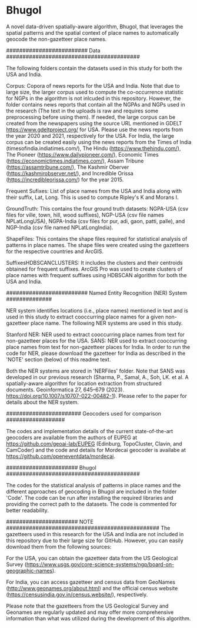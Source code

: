 # Bhugol
A novel data-driven spatially-aware algorithm, Bhugol, that leverages the spatial patterns and the spatial context of place names to automatically geocode the non-gazetteer place names. 


######################### Data #########################################

The following folders contain the datasets used in this study for both the USA and India.

Corpus: Copora of news reports for the USA and India. Note that due to large size, the larger corpus used to compute the co-occurrence statistic for NGPs in the algorithm is not inlcuded in this repository. However, the folder contains news reports that contain all the NGPAs and NGPs used in the research (The text in the uploads is raw and requires some preprocessing before using them). If needed, the large corpus can be created from the newspapers using the source URL mentioned in GDELT https://www.gdeltproject.org/ for USA. Please use the news reports from the year 2020 and 2021, respectively for the USA. For India, the large corpus can be created easily using the news reports from the Times of India (timesofindia.indiatimes.com/), The Hindu (https://www.thehindu.com/), The Pioneer (https://www.dailypioneer.com/), Economic Times (https://economictimes.indiatimes.com/), Assam Tribune (https://assamtribune.com/), The Kashmir Oberver (https://kashmirobserver.net/), and Incredible Orissa (https://incredibleorissa.com/) for the year 2015.

Frequent Sufixes: List of place names from the USA and India along with their suffix, Lat, Long. This is used to compute Ripley's K and Morans I. 

GroundTruth: This contains the four ground truth datasets: NGPA-USA (csv files for ville, town, hill, wood suffixes), NGP-USA (csv file names NPLatLongUSA), NGPA-India (csv files for pur, adi, gaon, patti, palle), and NGP-India (csv file named NPLatLongIndia).

ShapeFiles: This contains the shape files required for statistical analysis of patterns in place names. The shape files were created using the gazetteers for the respective countries and ArcGIS.

SuffixesHDBSCANCLUSTERS: It includes the clusters and their centroids obtained for frequent suffixes. ArcGIS Pro was used to create clusters of place names with frequent suffixes using HDBSCAN algorithm for both the USA and India.


######################### Named Entity Recognition (NER) System ##############

NER system identifies locations (i.e., place names) mentioned in text and is used in this study to extract cooccurring place names for a given non-gazetteer place name. The following NER systems are used in this study.

Stanford NER: NER used to extract cooccurring place names from text for non-gazetteer places for the USA.
SANS: NER used to extract cooccurring place names from text for non-gazetteer places for India. In order to run the code for NER, please download the gazetteer for India as described in the 'NOTE' section (below) of this readme text.

Both the NER systems are stored in 'NERFiles' folder. Note that SANS was developed in our previous research (Sharma, P., Samal, A., Soh, LK. et al. A spatially-aware algorithm for location extraction from structured documents. Geoinformatica 27, 645–679 (2023). https://doi.org/10.1007/s10707-022-00482-1). Please refer to the paper for details about the NER system.


####################### Geocoders used for comparison ##################

The codes and implementation details of the current state-of-the-art geocoders are available from the authors of EUPEG at https://github.com/geoai-lab/EUPEG (Edinburg, TopoCluster, Clavin, and CamCoder) and the code and details for Mordecai geocoder is availabe at https://github.com/openeventdata/mordecai.

###################### Bhugol #########################################

The codes for the statistical analysis of patterns in place names and the different approaches of geocoding in Bhugol are included in the folder 'Code'. 
The code can be run after installing the required libraries and providing the correct path to the datasets. The code is commented for better readability.

###################### NOTE ###############################################
The gazetteers used in this research for the USA and India are not included in this repository due to their large size for GitHub. However, you can easily download them from the following sources:

For the USA, you can obtain the gazetteer data from the US Geological Survey (https://www.usgs.gov/core-science-systems/ngp/board-on-geographic-names).

For India, you can access gazetteer and census data from GeoNames (http://www.geonames.org/about.html) and the official census website (https://censusindia.gov.in/census.website/), respectively.

Please note that the gazetteers from the US Geological Survey and Geonames are regularly updated and may offer more comprehensive information than what was utilized during the development of this algorithm.
